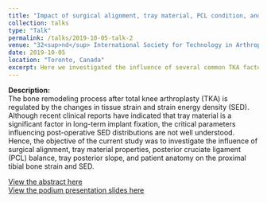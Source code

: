 ```yaml
---
title: "Impact of surgical alignment, tray material, PCL condition, and patient anatomy on proximal tibial strains after cemented TKA"
collection: talks
type: "Talk"
permalink: /talks/2019-10-05-talk-2
venue: "32<sup>nd</sup> International Society for Technology in Arthroplasty"
date: 2019-10-05
location: "Toronto, Canada"
excerpt: Here we investigated the influence of several common TKA factors on the proximal tibial bone strain and SED.
---
```

**Description:**<br>
The bone remodeling process after total knee arthroplasty (TKA) is regulated by the changes in tissue strain and strain energy density (SED).  Although recent clinical reports have indicated that tray material is a significant factor in long-term implant fixation, the critical parameters influencing post-operative SED distributions are not well understood.  Hence, the objective of the current study was to investigate the influence of surgical alignment, tray material properties, posterior cruciate ligament (PCL) balance, tray posterior slope, and patient anatomy on the proximal tibial bone strain and SED.

[View the abstract here](https://www.researchgate.net/publication/336262873_Impact_of_surgical_alignment_tray_material_PCL_condition_and_patient_anatomy_on_proximal_tibial_strains_after_TKA)<br>[View the podium presentation slides here](https://www.researchgate.net/publication/336409555_ISTA_Presentation_bone_strain_finalpptx)